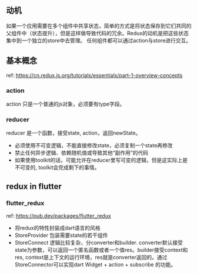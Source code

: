 ## 动机
如果一个应用需要在多个组件中共享状态，简单的方式是将状态保存到它们共同的父组件中（状态提升），但是这样做导致代码的冗余。Redux的动机是把这些状态集中到一个独立的store中去管理。
任何组件都可以通过action与store进行交互。

## 基本概念
ref: https://cn.redux.js.org/tutorials/essentials/part-1-overview-concepts

### action
action 只是一个普通的js对象，必须要有type字段。

### reducer
reducer 是一个函数，接受state,  action，返回newState。
- 必须使用不可变逻辑，不能直接修改state，必须复制一个state再修改
- 禁止任何异步逻辑、依赖随机值或导致其他“副作用”的代码
- 如果使用toolkit的话，可能允许在reducer里写可变的逻辑，但是这实际上是不可变的, toolkit会完成剩下的事情。

## redux in flutter

### flutter_redux
ref: https://pub.dev/packages/flutter_redux
- 将redux的特性封装成dart语言的风格
- StoreProvider 包装需要state的若干组件
- StoreConnect 逻辑比较复杂，分converter和builder. converter默认接受state为参数，可以返回一个匿名函数或者一个值res。builder接受context和res, context是上下文的运行环境，res就是converter返回的。通过StoreConnector可以实现dart Widget + action + subscribe 的功能。

